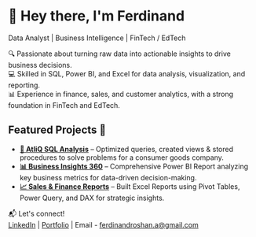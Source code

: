 # 👋 Hey there, I'm Ferdinand  

Data Analyst | Business Intelligence | FinTech / EdTech  

🔍 Passionate about turning raw data into actionable insights to drive business decisions.  
💻 Skilled in SQL, Power BI, and Excel for data analysis, visualization, and reporting.  
📊 Experience in finance, sales, and customer analytics, with a strong foundation in FinTech and EdTech.  

## Featured Projects 🚀 
- [**🔎 AtliQ SQL Analysis**](https://github.com/ferdinandroshan/SQL-AtliQ-Consumer-Goods-Analysis-Project) – Optimized queries, created views & stored procedures to solve problems for a consumer goods company.
- [**📊 Business Insights 360**](https://github.com/ferdinandroshan/Power-BI-Business-Insights-360-Project) – Comprehensive Power BI Report analyzing key business metrics for data-driven decision-making.  
- [**📈 Sales & Finance Reports**](https://github.com/ferdinandroshan/Excel-Sales-Finance-Analytics-Project) – Built Excel Reports using Pivot Tables, Power Query, and DAX for strategic insights.  

📬 Let's connect!  
[LinkedIn](https://www.linkedin.com/in/ferdinandroshan/) | [Portfolio](https://codebasics.io/portfolio/Ferdinand-Roshan-A) | Email - ferdinandroshan.a@gmail.com

<!--
**ferdinandroshan/ferdinandroshan** is a ✨ _special_ ✨ repository because its `README.md` (this file) appears on your GitHub profile.

Here are some ideas to get you started:

- 🔭 I’m currently working on ...
- 🌱 I’m currently learning ...
- 👯 I’m looking to collaborate on ...
- 🤔 I’m looking for help with ...
- 💬 Ask me about ...
- 📫 How to reach me: ...
- 😄 Pronouns: ...
- ⚡ Fun fact: ...
-->
